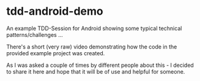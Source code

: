 tdd-android-demo
================

An example TDD-Session for Android showing some typical technical patterns/challenges ...

There's a short (very raw) video demonstrating how the code in the provided example project was created. 

As I was asked a couple of times by different people about this - I decided to share it here and hope that it will be of use and helpful for someone.



